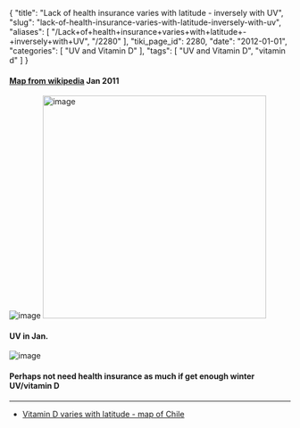 {
    "title": "Lack of health insurance varies with latitude - inversely with UV",
    "slug": "lack-of-health-insurance-varies-with-latitude-inversely-with-uv",
    "aliases": [
        "/Lack+of+health+insurance+varies+with+latitude+-+inversely+with+UV",
        "/2280"
    ],
    "tiki_page_id": 2280,
    "date": "2012-01-01",
    "categories": [
        "UV and Vitamin D"
    ],
    "tags": [
        "UV and Vitamin D",
        "vitamin d"
    ]
}


#### [Map from wikipedia](http://en.wikipedia.org/wiki/File:Health_uninsurance_rates_in_the_United_States_by_state,_2009.svg) Jan 2011

<img src="https://d1bk1kqxc0sym.cloudfront.net/attachments/png/health-uninsurance-rates-us-map.png" alt="image">

<img src="https://d1bk1kqxc0sym.cloudfront.net/attachments/jpeg/map-caption.jpg" alt="image" width="400">

#### UV in Jan.

<img src="/attachments/d3.mock.jpg" alt="image">

#### Perhaps not need health insurance as much if get enough winter UV/vitamin D

---

* [Vitamin D varies with latitude - map of Chile](/posts/vitamin-d-varies-with-latitude-map-of-chile)